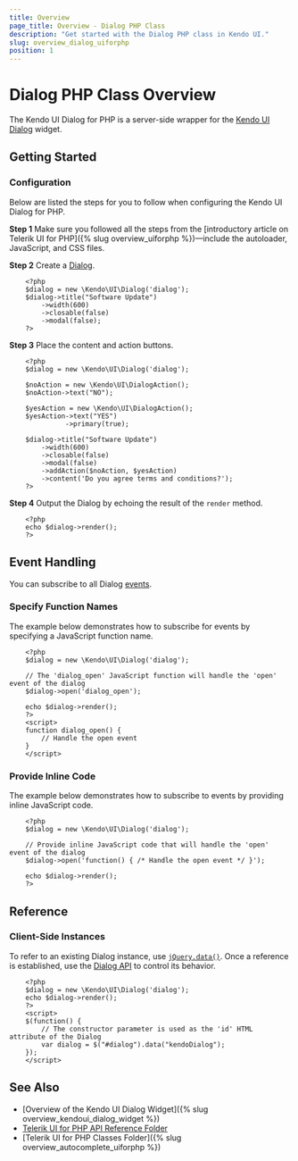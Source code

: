 ```yaml
---
title: Overview
page_title: Overview - Dialog PHP Class
description: "Get started with the Dialog PHP class in Kendo UI."
slug: overview_dialog_uiforphp
position: 1
---
```


# Dialog PHP Class Overview

The Kendo UI Dialog for PHP is a server-side wrapper for the [Kendo UI Dialog](/api/javascript/ui/dialog) widget.

## Getting Started

### Configuration

Below are listed the steps for you to follow when configuring the Kendo UI Dialog for PHP.

**Step 1** Make sure you followed all the steps from the [introductory article on Telerik UI for PHP]({% slug overview_uiforphp %})&mdash;include the autoloader, JavaScript, and CSS files.

**Step 2** Create a [Dialog](/api/php/Kendo/UI/Dialog).



        <?php
        $dialog = new \Kendo\UI\Dialog('dialog');
        $dialog->title("Software Update")
            ->width(600)
            ->closable(false)
            ->modal(false);
        ?>

**Step 3** Place the content and action buttons.



        <?php
        $dialog = new \Kendo\UI\Dialog('dialog');

        $noAction = new \Kendo\UI\DialogAction();
        $noAction->text("NO");

        $yesAction = new \Kendo\UI\DialogAction();
        $yesAction->text("YES")
                  ->primary(true);

        $dialog->title("Software Update")                 
            ->width(600)
            ->closable(false)
            ->modal(false)
            ->addAction($noAction, $yesAction)
            ->content('Do you agree terms and conditions?');
        ?>

**Step 4** Output the Dialog by echoing the result of the `render` method.



        <?php
        echo $dialog->render();
        ?>

## Event Handling

You can subscribe to all Dialog [events](/api/javascript/ui/dialog#events).

### Specify Function Names

The example below demonstrates how to subscribe for events by specifying a JavaScript function name.



        <?php
        $dialog = new \Kendo\UI\Dialog('dialog');

        // The 'dialog_open' JavaScript function will handle the 'open' event of the dialog
        $dialog->open('dialog_open');

        echo $dialog->render();
        ?>
        <script>
        function dialog_open() {
            // Handle the open event
        }
        </script>

### Provide Inline Code

The example below demonstrates how to subscribe to events by providing inline JavaScript code.



        <?php
        $dialog = new \Kendo\UI\Dialog('dialog');

        // Provide inline JavaScript code that will handle the 'open' event of the dialog
        $dialog->open('function() { /* Handle the open event */ }');

        echo $dialog->render();
        ?>

<!--*-->
## Reference

### Client-Side Instances

To refer to an existing Dialog instance, use [`jQuery.data()`](https://api.jquery.com/jQuery.data/). Once a reference is established, use the [Dialog API](/api/javascript/ui/dialog#dialog) to control its behavior.



        <?php
        $dialog = new \Kendo\UI\Dialog('dialog');
        echo $dialog->render();
        ?>
        <script>
        $(function() {
            // The constructor parameter is used as the 'id' HTML attribute of the Dialog
            var dialog = $("#dialog").data("kendoDialog");
        });
        </script>

## See Also

* [Overview of the Kendo UI Dialog Widget]({% slug overview_kendoui_dialog_widget %})
* [Telerik UI for PHP API Reference Folder](/api/php/Kendo/UI/AutoComplete)
* [Telerik UI for PHP Classes Folder]({% slug overview_autocomplete_uiforphp %})
